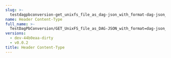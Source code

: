 ```yaml
---
slug: >-
  testdagpbconversion-get_unixfs_file_as_dag-json_with_format-dag-json_converts_to_the_expected_content-type-header_content-type
name: Header Content-Type
full_name: >-
  TestDagPbConversion/GET_UnixFS_file_as_DAG-JSON_with_format=dag-json_converts_to_the_expected_Content-Type/Header_Content-Type
versions:
  - dev-44b0eaa-dirty
  - v0.0.2
title: Header Content-Type
---
```


